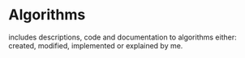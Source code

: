 # Algorithms
includes descriptions, code and documentation to algorithms either: created, modified, implemented or explained by me.
